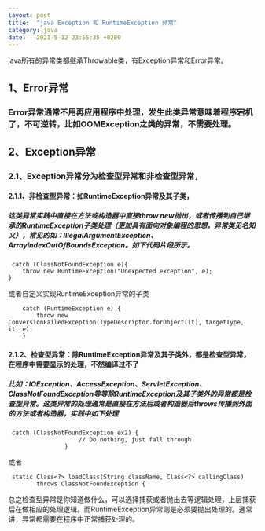```yaml
---
layout: post
title:  "java Exception 和 RuntimeException 异常"
category: java
date:   2021-5-12 23:55:35 +0200
---
```


java所有的异常类都继承Throwable类，有Exception异常和Error异常。

## 1、Error异常
### Error异常通常不用再应用程序中处理，发生此类异常意味着程序宕机了，不可逆转，比如OOMException之类的异常，不需要处理。
## 2、Exception异常
### 2.1、Exception异常分为检查型异常和非检查型异常，
#### 2.1.1、非检查型异常：如RuntimeException异常及其子类，
##### 这类异常实践中直接在方法或构造器中直接throw new抛出，或者传播到自己继承的RuntimeException子类处理（更加具有面向对象编程的思想，异常类见名知义），常见的如：IllegalArgumentException、ArrayIndexOutOfBoundsException。如下代码片段所示。
```
 catch (ClassNotFoundException e){
    throw new RuntimeException("Unexpected exception", e);
}
```
或者自定义实现RuntimeException异常的子类
```
    catch (RuntimeException e) {
        throw new ConversionFailedException(TypeDescriptor.forObject(it), targetType, it, e);
    }
```
#### 2.1.2、检查型异常：除RuntimeException异常及其子类外，都是检查型异常，在程序中需要显示的处理，不然编译过不了
##### 比如：IOException、AccessException、ServletException、ClassNotFoundException等等除RuntimeException及其子类外的异常都是检查型异常。这类异常的处理通常是直接在方法后或者构造器后throws传播到外面的方法或者构造器，实践中如下处理
```
 catch (ClassNotFoundException ex2) {
                    // Do nothing, just fall through
                }
```
或者
```
 static Class<?> loadClass(String className, Class<?> callingClass)
        throws ClassNotFoundException {
```
总之检查型异常是你知道做什么，可以选择捕获或者抛出去等逻辑处理，上层捕获后在做相应的处理逻辑。而RuntimeException异常则是必须要抛出处理的。通常讲，异常都需要在程序中正常捕获处理的。